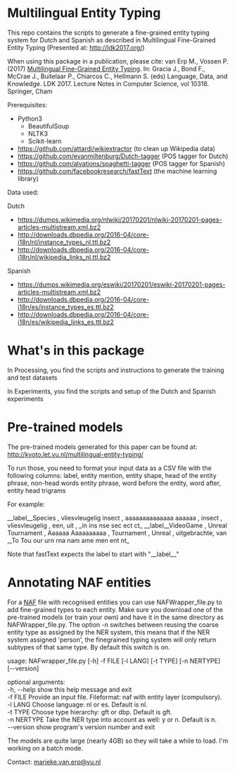 Multilingual Entity Typing 
====================

This repo contains the scripts to generate a fine-grained entity typing system for Dutch and Spanish as described in Multilingual Fine-Grained Entity Typing (Presented at: http://ldk2017.org/)

When using this package in a publication, please cite:
van Erp M., Vossen P. (2017) [Multilingual Fine-Grained Entity Typing](https://link.springer.com/chapter/10.1007%2F978-3-319-59888-8_23). In: Gracia J., Bond F., McCrae J., Buitelaar P., Chiarcos C., Hellmann S. (eds) Language, Data, and Knowledge. LDK 2017. Lecture Notes in Computer Science, vol 10318. Springer, Cham

Prerequisites:
* Python3
	* BeautifulSoup 
	* NLTK3 
	* Scikit-learn 
* https://github.com/attardi/wikiextractor (to clean up Wikipedia data)
* https://github.com/evanmiltenburg/Dutch-tagger (POS tagger for Dutch)
* https://github.com/alvations/spaghetti-tagger (POS tagger for Spanish) 
* https://github.com/facebookresearch/fastText (the machine learning library) 

Data used:

Dutch 
* https://dumps.wikimedia.org/nlwiki/20170201/nlwiki-20170201-pages-articles-multistream.xml.bz2
* http://downloads.dbpedia.org/2016-04/core-i18n/nl/instance_types_nl.ttl.bz2
* http://downloads.dbpedia.org/2016-04/core-i18n/nl/wikipedia_links_nl.ttl.bz2

Spanish
* https://dumps.wikimedia.org/eswiki/20170201/eswiki-20170201-pages-articles-multistream.xml.bz2
* http://downloads.dbpedia.org/2016-04/core-i18n/es/instance_types_es.ttl.bz2
* http://downloads.dbpedia.org/2016-04/core-i18n/es/wikipedia_links_es.ttl.bz2


What's in this package
==================

In Processing, you find the scripts and instructions to generate the training and test datasets 

In Experiments, you find the scripts and setup of the Dutch and Spanish experiments

Pre-trained models
===============
The pre-trained models generated for this paper can be found at:
http://kyoto.let.vu.nl/multilingual-entity-typing/

To run those, you need to format your input data as a CSV file with the following columns:
label, entity mention, entity shape, head of the entity phrase, non-head words entity phrase, word before the entity, word after, entity head trigrams 

For example:
 
\_\_label\_\_Species , vliesvleugelig insect , aaaaaaaaaaaaaa aaaaaa , insect , vliesvleugelig , een, uit , \_in ins nse sec ect ct\_
\_\_label\_\_VideoGame , Unreal Tournament , Aaaaaa Aaaaaaaaaa , Tournament , Unreal , uitgebrachte, van ,\_To Tou our urn rna nam ame men ent nt\_

Note that fastText expects the label to start with "\_\_label\_\_" 

Annotating NAF entities 
=====================================
For a [NAF](https://github.com/newsreader/NAF) file with recognised entities you can use NAFWrapper_file.py to add fine-grained types to each entity. Make sure you download one of the pre-trained models (or train your own) and have it in the same directory as NAFWrapper_file.py. The option -n switches between reusing the coarse entity type as assigned by the NER system, this means that if the NER system assigned 'person', the finegrained typing system will only return subtypes of that same type. By default this switch is on. 

usage: NAFwrapper_file.py [-h] -f FILE [-l LANG] [-t TYPE] [-n NERTYPE]  
                          [--version]  

optional arguments:  
  -h, --help  show this help message and exit  
  -f FILE     Provide an input file. Fileformat: naf with entity layer (compulsory).  
  -l LANG     Choose language: nl or es. Default is nl.  
  -t TYPE     Choose type hierarchy: gft or dbp. Default is gft.  
  -n NERTYPE  Take the NER type into account as well: y or n. Default is n.  
  --version   show program's version number and exit  


The models are quite large (nearly 4GB) so they will take a while to load. I'm working on a batch mode. 


Contact: marieke.van.erp@vu.nl 
